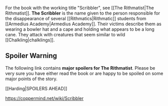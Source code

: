 For the book with the working title "Scribbler", see [[The Rithmatist\|The Rithmatist]].
**The Scribbler** is the name given to the person responsible for the disappearance of several [[Rithmatics\|Rithmatic]] students from [[Armedius Academy\|Armedius Academy]].
Their victims describe them as wearing a bowler hat and a cape and holding what appears to be a long cane. They attack with creatures that seem similar to wild [[Chalkling\|chalklings]].

## Spoiler Warning
The following link contains **major spoilers for The Rithmatist**. Please be very sure you have either read the book or are happy to be spoiled on some major points of the story.

[[Harding\|SPOILERS AHEAD]]


https://coppermind.net/wiki/Scribbler